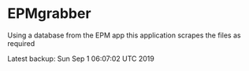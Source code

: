 # EPMgrabber
Using a database from the EPM app this application scrapes the files as required


Latest backup: Sun Sep 1 06:07:02 UTC 2019
